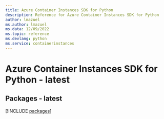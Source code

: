 ```yaml
---
title: Azure Container Instances SDK for Python
description: Reference for Azure Container Instances SDK for Python
author: lmazuel
ms.author: lmazuel
ms.data: 12/09/2022
ms.topic: reference
ms.devlang: python
ms.service: containerinstances
---
```

# Azure Container Instances SDK for Python - latest
## Packages - latest
[!INCLUDE [packages](container-instances-index.md)]
